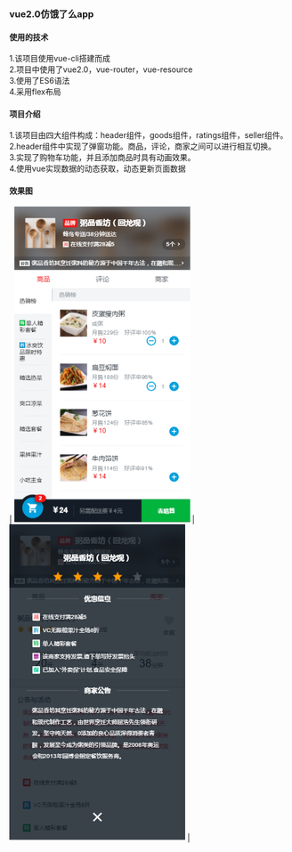 ### vue2.0仿饿了么app

#### 使用的技术
1.该项目使用vue-cli搭建而成<br>
2.项目中使用了vue2.0，vue-router，vue-resource<br>
3.使用了ES6语法<br>
4.采用flex布局<br>

#### 项目介绍
1.该项目由四大组件构成：header组件，goods组件，ratings组件，seller组件。<br>
2.header组件中实现了弹窗功能。商品，评论，商家之间可以进行相互切换。<br>
3.实现了购物车功能，并且添加商品时具有动画效果。<br>
4.使用vue实现数据的动态获取，动态更新页面数据<br>

#### 效果图

| ![](./result_img/1.png) | ![](./result_img/2.png) |

